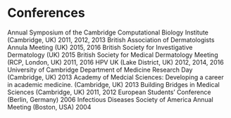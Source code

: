 # Conferences

Annual Symposium of the Cambridge Computational Biology Institute (Cambridge, UK) 2011, 2012, 2013 British Association of Dermatologists Annula Meeting (UK) 2015, 2016 British Society for Investigative Dermatology (UK) 2015 British Society for Medical Dermatology Meeting (RCP, London, UK) 2011, 2016 HPV UK (Lake District, UK) 2012, 2014, 2016 University of Cambridge Department of Medicine Research Day (Cambridge, UK) 2013 Academy of Medcial Sciences: Developing a career in academic medicine. (Cambridge, UK) 2013 Building Bridges in Medical Sciences (Cambridge, UK) 2011, 2012 European Students’ Conference (Berlin, Germany) 2006 Infectious Diseases Society of America Annual Meeting (Boston, USA) 2004
